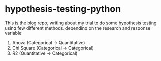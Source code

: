 # hypothesis-testing-python
This is the blog repo, writing about my trial to do some hypothesis testing using few different methods, depending on the research and response variable

1. Anova (Categorical -> Quantitative) 
2. Chi Square (Categorical -> Categorical)
3. R2 (Quantitative -> Categorical)

